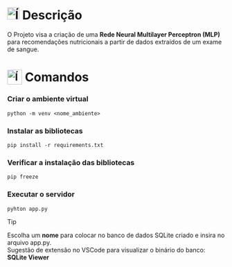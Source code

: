 # <img src="https://github.com/user-attachments/assets/caabfdf0-0f9e-44a3-8200-c6579fe87887" alt="Ícone de descrição" width="28"> Descrição
O Projeto visa a criação de uma **Rede Neural Multilayer Perceptron (MLP)** para recomendações nutricionais a partir de dados extraídos de um exame de sangue.

# <sub><img src="https://github.com/user-attachments/assets/2bd91f82-43a7-44c6-8fb3-eaa3ca20089e" alt="Ícone de terminal" width="34"></sub> Comandos
### Criar o ambiente virtual
```
python -m venv <nome_ambiente>
```

### Instalar as bibliotecas
```
pip install -r requirements.txt
```

### Verificar a instalação das bibliotecas
```
pip freeze
```

### Executar o servidor 
```
pyhton app.py
```

>[!TIP]
>Escolha um <b>nome</b> para colocar no banco de dados SQLite criado e insira no arquivo app.py. <br>
>Sugestão de extensão no VSCode para visualizar o binário do banco: <b>SQLite Viewer</b>
